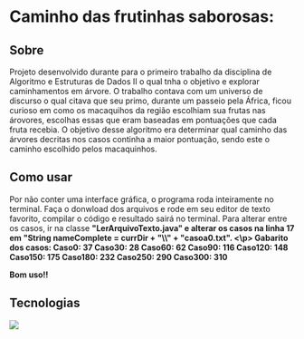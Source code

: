 <h1>Caminho das frutinhas saborosas:</h1>

<h2>Sobre</h2>
<p>Projeto desenvolvido durante para o primeiro trabalho da disciplina de Algoritmo e Estruturas de Dados II o qual tnha o objetivo e explorar caminhamentos em árvore. O trabalho contava com
um universo de discurso o qual citava que seu primo, durante um passeio pela África, ficou curioso em como os macaquihos da região escolhiam sua frutas nas árovores, escolhas essas que eram 
baseadas em pontuações que cada fruta recebia. O objetivo desse algoritmo era determinar qual caminho das árvores decritas nos casos continha a maior pontuação, sendo este o caminho escolhido 
pelos macaquinhos. </p>

## Como usar
  <p>Por não conter uma interface gráfica, o programa roda inteiramente no terminal. Faça o donwload dos arquivos e rode em seu editor de texto favorito, compilar o código e resultado 
  sairá no terminal. Para alterar entre os casos, ir na classe <strong>"LerArquivoTexto.java"<strong> e alterar os casos na <strong>linha 17<strong> em 
  "String nameComplete = currDir + "\\" + "<strong>casoa0.txt<strong>". <\p>
  Gabarito dos casos:
  Caso0: 37
  Caso30: 28
  Caso60: 62
  Caso90: 116
  Caso120: 148
  Caso150: 175
  Caso180: 232
  Caso250: 290
  Caso300: 310
  
  Bom uso!!

## Tecnologias
<div>
  <img src="https://img.shields.io/badge/JAVA-239120?style=for-the-badge&logo=java&logoColor=white">
</div>

